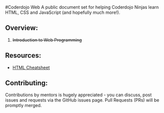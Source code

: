 #Coderdojo Web
A public document set for helping Coderdojo Ninjas learn HTML, CSS and JavaScript (and hopefully much more!).

## Overview:
1. ~~Introduction to Web Programming~~


## Resources:
* [HTML Cheatsheet](https://github.com/tomtomau/coderdojo-web/blob/master/cheatsheets/html.md)

## Contributing:
Contributions by mentors is hugely appreciated - you can discuss, post issues and requests via the GitHub issues page. Pull Requests (PRs) will be promptly merged.